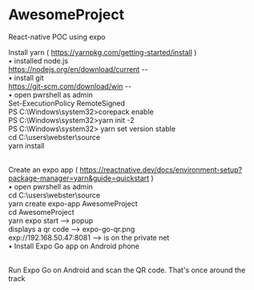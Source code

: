 # AwesomeProject
React-native POC using expo

Install yarn	( https://yarnpkg.com/getting-started/install )
	<br>• installed node.js
		<br>https://nodejs.org/en/download/current -- 
	<br>• install git
		<br>https://git-scm.com/download/win -- 
	<br>• open pwrshell as admin
		<br>Set-ExecutionPolicy RemoteSigned
		<br>PS C:\Windows\system32>corepack enable
		<br>PS C:\Windows\system32>yarn init -2
		<br>PS C:\Windows\system32> yarn set version stable
		<br>cd C:\users\webster\source
		<br>yarn install

<br>Create an expo app  ( https://reactnative.dev/docs/environment-setup?package-manager=yarn&guide=quickstart )
	<br>• open pwrshell as admin
	<br>	cd C:\users\webster\source
	<br>	yarn create expo-app AwesomeProject
	<br>	cd AwesomeProject
	<br>	yarn expo start   --> popup
	<br>	displays a qr code  --> expo-go-qr.png
	<br>	exp://192.168.50.47:8081 	--> is on the private net
	<br>• Install Expo Go app on Android phone

<br>Run Expo Go on Android and scan the QR code. That's once around the track
